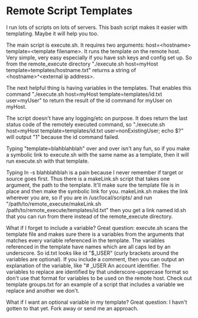 # Remote Script Templates

I run lots of scripts on lots of servers. This bash script makes it easier with templating. Maybe it will help you too.

The main script is execute.sh. It requires two arguments: host=\<hostname\> template=\<template filename\>. It runs the template on the remote host. Very simple, very easy especially if you have ssh keys and config set up. So from the remote\_execute directory "./execute.sh host=myHost template=templates/hostname.txt" returns a string of \<hostname\>^\<external ip address\>.

The next helpful thing is having variables in the templates. That enables this command "./execute.sh host=myHost template=templates/id.txt user=myUser" to return the result of the id command for myUser on myHost.

The script doesn't have any logging/etc on purpose. It does return the last status code of the remotely executed command, so "./execute.sh host=myHost template=templates/id.txt user=nonExistingUser; echo $?" will output "1" because the id command failed.

Typing "template=blahblahblah" over and over isn't any fun, so if you make a symbolic link to execute.sh with the same name as a template, then it will run execute.sh with that template.

Typing ln -s blahblahblah is a pain because I never remember if target or source goes first. Thus there is a makeLink.sh script that takes one argument, the path to the template. It'll make sure the template file is in place and then make the symbolic link for you. makeLink.sh makes the link wherever you are, so if you are in /usr/local/scripts/ and run "/path/to/remote\_execute/makeLink.sh /path/to/remote\_execute/templates/id.txt" then you get a link named id.sh that you can run from there instead of the remote\_execute directory.

What if I forget to include a variable? Great question: execute.sh scans the template file and makes sure there is a variables from the arguments that matches every variable referenced in the template. The variables referenced in the template have names which are all caps led by an underscore. So id.txt looks like id "\$_USER" (curly brackets around the variables are optional). If you include a comment, then you can output an explanation of the variable, like "\# \_USER An account identifier. The variables to replace are identified by that underscore-uppercase format so don't use that format for variables to be used on the remote host. Check out template groups.txt for an example of a script that includes a variable we replace and another we don't.

What if I want an optional variable in my template? Great question: I havn't gotten to that yet. Fork away or send me an approach.
